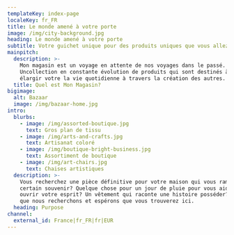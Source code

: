 ```yaml
---
templateKey: index-page
localeKey: fr_FR
title: Le monde amené à votre porte
image: /img/city-background.jpg
heading: Le monde amené à votre porte
subtitle: Votre guichet unique pour des produits uniques que vous allez adorer
mainpitch:
  description: >-
    Mon magasin est un voyage en attente de nos voyages dans le passé.
    Uncollection en constante évolution de produits qui sont destinés à aider à
    élargir votre la vie quotidienne à travers la création des autres.
  title: Quel est Mon Magasin?
bigimage:
  alt: Bazaar
  image: /img/bazaar-home.jpg
intro:
  blurbs:
    - image: /img/assorted-boutique.jpg
      text: Gros plan de tissu
    - image: /img/arts-and-crafts.jpg
      text: Artisanat coloré
    - image: /img/boutique-bright-business.jpg
      text: Assortiment de boutique
    - image: /img/art-chairs.jpg
      text: Chaises artistiques
  description: >-
    Vous recherchez une pièce définitive pour votre maison qui vous ramène à un
    certain souvenir? Quelque chose pour un jour de pluie pour vous aider à
    ouvrir votre esprit? Un vêtement qui raconte une histoire posséder? C'est ce
    que nous recherchons et espérons que vous trouverez ici.
  heading: Purpose
channel:
  external_id: France|fr_FR|fr|EUR
---
```



